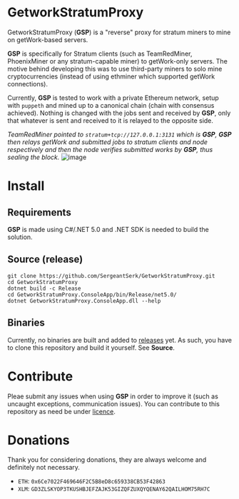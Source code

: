 # GetworkStratumProxy
 GetworkStratumProxy (**GSP**) is a "reverse" proxy for stratum miners to mine on getWork-based servers.

 **GSP** is specifically for Stratum clients (such as TeamRedMiner, PhoenixMiner or any stratum-capable miner) to getWork-only servers. The motive behind developing this was to use third-party miners to solo mine cryptocurrencies (instead of using ethminer which supported getWork connections).

 Currently, **GSP** is tested to work with a private Ethereum network, setup with `puppeth` and mined up to a canonical chain (chain with consensus achieved). Nothing is changed with the jobs sent and received by **GSP**, only that whatever is sent and received to it is relayed to the opposite side.
 
 *TeamRedMiner pointed to `stratum+tcp://127.0.0.1:3131` which is **GSP**, **GSP** then relays getWork and submitted jobs to stratum clients and node respectively and then the node verifies submitted works by **GSP**, thus sealing the block.*
 ![image](https://user-images.githubusercontent.com/14278530/142731853-faa491f2-8014-4a4f-a81c-d4c24218509c.png)

# Install
 ## Requirements
 **GSP** is made using C#/.NET 5.0 and .NET SDK is needed to build the solution.
 
 ## Source (release)
 ```
 git clone https://github.com/SergeantSerk/GetworkStratumProxy.git
 cd GetworkStratumProxy
 dotnet build -c Release
 cd GetworkStratumProxy.ConsoleApp/bin/Release/net5.0/
 dotnet GetworkStratumProxy.ConsoleApp.dll --help
 ```
  
 ## Binaries
 Currently, no binaries are built and added to [releases](https://github.com/SergeantSerk/GetworkStratumProxy/releases) yet. As such, you have to clone this repository and build it yourself. See **Source**.

# Contribute
Pleae submit any issues when using **GSP** in order to improve it (such as uncaught exceptions, communication issues).
You can contribute to this repository as need be under [licence](LICENSE).
 
# Donations
Thank you for considering donations, they are always welcome and definitely not necessary.

- `ETH`: `0x6Ce7022F469646F2C5B8eD8c659338CB53F42863`
- `XLM`: `GD3ZLSKYOP3TKUSHBJEFZAJK53GIZQFZUXQYQENAY62QAILHOM75RH7C`
